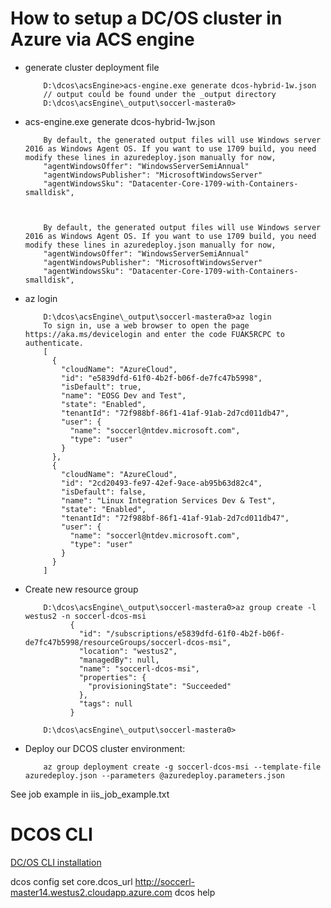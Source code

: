 
# How to setup a DC/OS cluster in Azure via ACS engine 



- generate cluster deployment file
          
          D:\dcos\acsEngine>acs-engine.exe generate dcos-hybrid-1w.json
          // output could be found under the _output directory
          D:\dcos\acsEngine\_output\soccerl-mastera0>
          
- acs-engine.exe generate dcos-hybrid-1w.json

          By default, the generated output files will use Windows server 2016 as Windows Agent OS. If you want to use 1709 build, you need modify these lines in azuredeploy.json manually for now,  
          "agentWindowsOffer": "WindowsServerSemiAnnual"
          "agentWindowsPublisher": "MicrosoftWindowsServer"
          "agentWindowsSku": "Datacenter-Core-1709-with-Containers-smalldisk",



          By default, the generated output files will use Windows server 2016 as Windows Agent OS. If you want to use 1709 build, you need modify these lines in azuredeploy.json manually for now,  
          "agentWindowsOffer": "WindowsServerSemiAnnual"
          "agentWindowsPublisher": "MicrosoftWindowsServer"
          "agentWindowsSku": "Datacenter-Core-1709-with-Containers-smalldisk",


- az login

          D:\dcos\acsEngine\_output\soccerl-mastera0>az login
          To sign in, use a web browser to open the page https://aka.ms/devicelogin and enter the code FUAK5RCPC to authenticate.
          [
            {
              "cloudName": "AzureCloud",
              "id": "e5839dfd-61f0-4b2f-b06f-de7fc47b5998",
              "isDefault": true,
              "name": "EOSG Dev and Test",
              "state": "Enabled",
              "tenantId": "72f988bf-86f1-41af-91ab-2d7cd011db47",
              "user": {
                "name": "soccerl@ntdev.microsoft.com",
                "type": "user"
              }
            },
            {
              "cloudName": "AzureCloud",
              "id": "2cd20493-fe97-42ef-9ace-ab95b63d82c4",
              "isDefault": false,
              "name": "Linux Integration Services Dev & Test",
              "state": "Enabled",
              "tenantId": "72f988bf-86f1-41af-91ab-2d7cd011db47",
              "user": {
                "name": "soccerl@ntdev.microsoft.com",
                "type": "user"
              }
            }
          ]

- Create new resource group

          D:\dcos\acsEngine\_output\soccerl-mastera0>az group create -l westus2 -n soccerl-dcos-msi
                {
                  "id": "/subscriptions/e5839dfd-61f0-4b2f-b06f-de7fc47b5998/resourceGroups/soccerl-dcos-msi",
                  "location": "westus2",
                  "managedBy": null,
                  "name": "soccerl-dcos-msi",
                  "properties": {
                    "provisioningState": "Succeeded"
                  },
                  "tags": null
                }

          D:\dcos\acsEngine\_output\soccerl-mastera0>


- Deploy our DCOS cluster environment: 

          az group deployment create -g soccerl-dcos-msi --template-file azuredeploy.json --parameters @azuredeploy.parameters.json  


See job example in iis_job_example.txt


# DCOS CLI

[DC/OS CLI installation](https://dcos.io/docs/1.9/cli/install/#windows)

dcos config set core.dcos_url http://soccerl-master14.westus2.cloudapp.azure.com
dcos help
